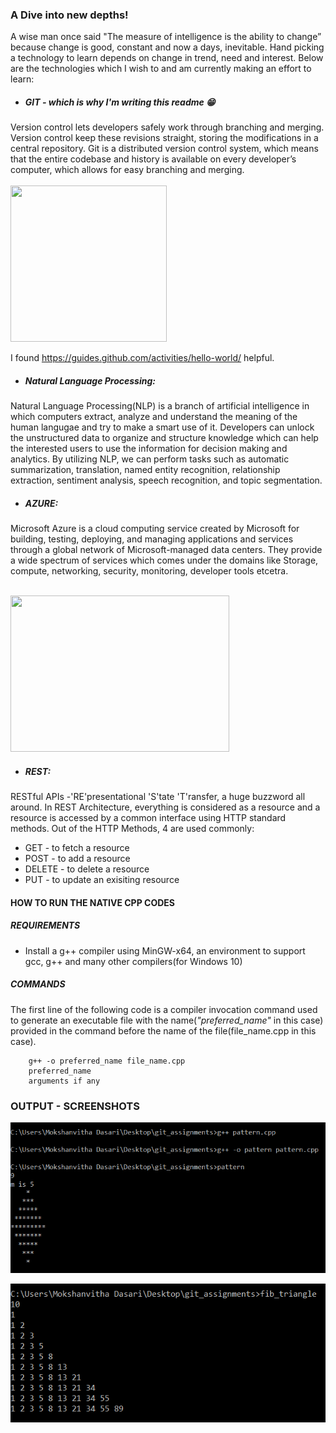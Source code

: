 ### A Dive into new depths!
A wise man once said "The measure of intelligence is the ability to change” because change is good, constant and now a days, inevitable. Hand picking a technology to learn depends on change in trend, need and interest.
Below are the technologies which I wish to and am currently making an effort to learn:
* ##### GIT - which is why I'm writing this readme :grin:
Version control lets developers safely work through branching and merging. Version control keep these revisions straight, storing the modifications in a central repository. 
Git is a distributed version control system, which means that the entire codebase and history is available on every developer’s computer, which allows for easy branching and merging. 
<br>
<br>
<img width=250 src="https://media.giphy.com/media/du3J3cXyzhj75IOgvA/giphy.gif" height=250>
<br>

I found https://guides.github.com/activities/hello-world/ helpful.
* ##### Natural Language Processing:
Natural Language Processing(NLP) is a branch of artificial intelligence in which computers extract, analyze and understand the meaning of the human langugae and try to make a smart use of it. Developers can unlock the unstructured data to organize and structure knowledge which can help the interested users to use the information for decision making and analytics. By utilizing NLP, we can perform tasks such as automatic summarization, translation, named entity recognition, relationship extraction, sentiment analysis, speech recognition, and topic segmentation.

* ##### AZURE:
Microsoft Azure is a cloud computing service created by Microsoft for building, testing, deploying, and managing applications and services through a global network of Microsoft-managed data centers. They provide a wide spectrum of services which comes under the domains like Storage, compute, networking, security, monitoring, developer tools etcetra.

<br><img width=350 src = "https://thumbs.gfycat.com/ContentConfusedConch-small.gif" height = 250><br>
* ##### REST:
RESTful APIs -'RE'presentational 'S'tate 'T'ransfer, a huge buzzword all around. In REST Architecture, everything is considered as a resource and a resource is accessed by a common interface using HTTP standard methods. Out of the HTTP Methods, 4 are used commonly: 
 
   * GET - to fetch a resource
   * POST - to add a resource 
   * DELETE - to delete a resource
   * PUT - to update an exisiting resource

#### HOW TO RUN THE NATIVE CPP CODES
##### REQUIREMENTS
* Install a g++ compiler using MinGW-x64, an environment to support gcc, g++ and many other compilers(for Windows 10)
##### COMMANDS
The first line of the following code is a compiler invocation command used to generate an executable file with the name(*"preferred_name"* in this case) provided in the command before the name of the file(file_name.cpp in this case).

```
    g++ -o preferred_name file_name.cpp
    preferred_name
    arguments if any
```
### OUTPUT - SCREENSHOTS

![Alt Text]( https://github.com/Mokshanvithadasari/Moksha_Dasari/blob/master/pattern%20ss.PNG)

![Alt Text]( https://github.com/Mokshanvithadasari/Moksha_Dasari/blob/master/fib%20ss.PNG )
